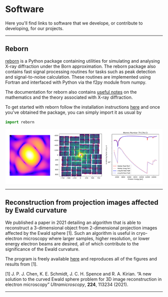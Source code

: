 # Software
Here you'll find links to software that we develope, or contribute to developing, for our projects.

---
## Reborn
[reborn](https://kirianlab.gitlab.io/reborn/index.html) is a Python package containing utilities for simulating and analysing X-ray diffraction under the Born approximation. The reborn package also contains fast signal processing routines for tasks such as peak detection and signal-to-noise calculation. These routines are implemented using Fortran and interfaced with Python via the f2py module from numpy.

The documentation for reborn also contains [useful notes](https://kirianlab.gitlab.io/reborn/crystals.html) on the mathematics and the theory associated with X-ray diffraction.

To get started with reborn follow the installation instructions [here](https://kirianlab.gitlab.io/reborn/installation.html) and once you've obtained the package, you can simply import it as usual by

```Python
import reborn
```

<img src="figs/software_reborn.png" width="900"> 

---

## Reconstruction from projection images affected by Ewald curvature

We published a paper in 2021 detailing an algorithm that is able to reconstruct a 3-dimensional object from 2-dimensional projection images affected by the Ewald sphere [1]. Such an algorithm is useful in cryo-electron microscopy where larger samples, higher resolution, or lower energy electron beams are desired, all of which contribute to the significance of the Ewald curvature.

The program is freely available [here](https://gitlab.com/jpchen1/em-reconstruction-with-ewald/) and reproduces all of the figures and results from [1].

[1]   J. P. J. Chen, K. E. Schmidt, J. C. H. Spence and R. A. Kirian. “A new solution to the curved Ewald sphere problem for 3D image reconstruction in electron microscopy” _Ultramicroscopy_, **224**, 113234 (2021).

---
